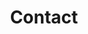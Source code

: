 ---
title: "Contact"
description: "Komunity Design is committed to work together with companies and partners on solutions to build lasting brand, logo and website impressions for a culture and environment that we can be proud to be a part of."
image: /images/contact.jpg
---